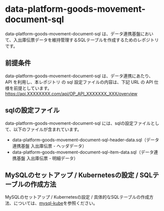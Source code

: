 # data-platform-goods-movement-document-sql  
data-platform-goods-movement-document-sql は、データ連携基盤において、入出庫伝票データを維持管理するSQLテーブルを作成するためのレポジトリです。  

## 前提条件  
data-platform-goods-movement-document-sql は、データ連携にあたり、API を利用し、本レポジトリ の sql 設定ファイルの内容は、下記 URL の API 仕様を前提としています。  
https://api.XXXXXXXX.com/api/OP_API_XXXXXXX_XXX/overview      

## sqlの設定ファイル

data-platform-goods-movement-document-sql には、sqlの設定ファイルとして、以下のファイルが含まれています。  

* data-platform-goods-movement-document-sql-header-data.sql（データ連携基盤 入出庫伝票 - ヘッダデータ）
* data-platform-goods-movement-document-sql-item-data.sql（データ連携基盤 入出庫伝票 - 明細データ）

## MySQLのセットアップ / Kubernetesの設定 / SQLテーブルの作成方法
MySQLのセットアップ / Kubernetesの設定 / 具体的なSQLテーブルの作成方法、については、[mysql-kube](https://github.com/latonaio/mysql-kube)を参照ください。
